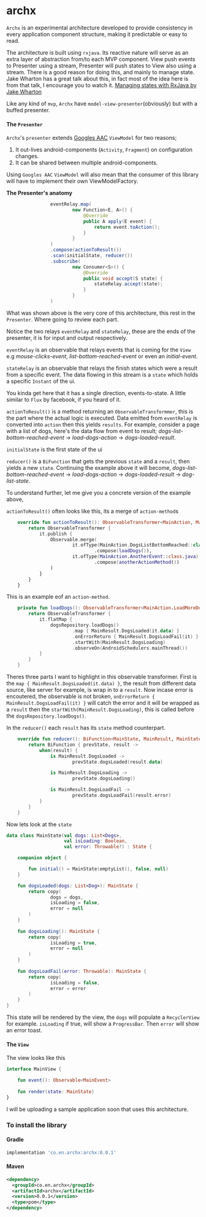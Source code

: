 # archx

`Archx` is an experimental architecture developed to provide consistency in every application component structure, making it predictable or easy to read. 

The architecture is built using `rxjava`. Its reactive nature will serve as an extra layer of abstraction from/to each MVP component. View push events to Presenter using a stream, Presenter will push states to View also using a stream. There is a good reason for doing this, and mainly to manage state. Jake Wharton has a great talk about this, in fact most of the idea here is from that talk, I encourage you to watch it. [Managing states with RxJava by Jake Wharton](https://www.softwaretalks.io/v/1169/managing-state-with-rxjava-by-jake-wharton)

Like any kind of `mvp`, `Archx` have `model-view-presenter`(obviously) but with a buffed presenter.

#### The `Presenter`
`Archx`'s `presenter` extends [Googles AAC](https://github.com/googlesamples/android-architecture-components/tree/master/GithubBrowserSample) `ViewModel` for two reasons;

1. It out-lives android-components (`Activity`, `Fragment`) on configuration changes.
2. It can be shared between multiple android-components.

Using `Googles AAC` `ViewModel` will also mean that the consumer of this library will have to implement their own ViewModelFactory.


**The Presenter's anatomy**
```Java
                eventRelay.map(
                        new Function<E, A>() {
                            @Override
                            public A apply(E event) {
                                return event.toAction();
                            }
                        }
                )
                .compose(actionToResult())
                .scan(initialState, reducer())
                .subscribe(
                        new Consumer<S>() {
                            @Override
                            public void accept(S state) {
                                stateRelay.accept(state);
                            }
                        }
                )
```
What was shown above is the very core of this architecture, this rest in the `Presenter`. Where going to review each part. 

Notice the two relays `eventRelay` and `stateRelay`, these are the ends of the presenter, it is for input and output respectively.

`eventRelay` is an observable that relays events that is coming for the `View` e.g _mouse-clicks-event_, _list-bottom-reached-event_ or even an _initial-event_.

`stateRelay` is an observable that relays the finish states which were a result from a specific event. The data flowing in this stream is a `state` which holds a specific `Instant` of the ui.

You kinda get here that it has a single direction, events-to-state. A little similar to `Flux` by facebook, if you heard of it.

`actionToResult()` is a method returning an `ObservableTransformmer`, this is the part where the actual logic is executed. Data emitted from `eventRelay` is converted into `action` then this yields `results`. For example, consider a page with a list of dogs, here's the data flow from event to result; _dogs-list-bottom-reached-event_ -> _load-dogs-action_ -> _dogs-loaded-result_.

`initialState` is the first state of the ui

`reducer()` is a `BiFunction` that gets the previous `state` and a `result`, then yields a new `state`. Continuing the example above it will become, _dogs-list-bottom-reached-event_ -> _load-dogs-action_ -> _dogs-loaded-result_ -> _dog-list-state_.

To understand further, let me give you a concrete version of the example above,

`actionToResult()` often looks like this, its a merge of `action-method`s
```Kotlin
    override fun actionToResult(): ObservableTransformer<MainAction, MainResult> {
        return ObservableTransformer { 
            it.publish { 
                Observable.merge(
                        it.ofType(MainAction.DogsListBottomReached::class.java)
                                .compose(loadDogs()),
                        it.ofType(MainAction.AnotherEvent::class.java)
                                .compose(anotherActionMethod())
                )
            }
        }
    }
```
This is an example eof an `action-method`. 
```Kotlin
    private fun loadDogs(): ObservableTransformer<MainAction.LoadMoreDogs, MainResult> {
        return ObservableTransformer {
            it.flatMap {
                dogsRepository.loadDogs()
                        .map { MainResult.DogsLoaded(it.data) }
                        .onErrorReturn { MainResult.DogsLoadFail(it) }
                        .startWith(MainResult.DogsLoading)
                        .observeOn(AndroidSchedulers.mainThread())
            }
        }
    }
```
Theres three parts I want to highlight in this observable transformer. First is the `map { MainResult.DogsLoaded(it.data) }`, the result from different data source, like server for example, is wrap in to a `result`. Now incase error is encoutered, the observable is not broken, `onErrorReturn { MainResult.DogsLoadFail(it) }` will catch the error and it will be wrapped as a `result` then the `startWith(MainResult.DogsLoading)`, this is called before the `dogsRepository.loadDogs()`.

In the `reducer()` each `result` has its `state` method counterpart.
```Kotlin
    override fun reducer(): BiFunction<MainState, MainResult, MainState> {
        return BiFunction { prevState, result ->
            when(result) {
                is MainResult.DogsLoaded ->
                        prevState.dogsLoaded(result.data)

                is MainResult.DogsLoading ->
                        prevState.dogsLoading()

                is MainResult.DogsLoadFail ->
                        prevState.dogsLoadFail(result.error)
            }
        }
    }
```

Now lets look at the `state`

```Kotlin
data class MainState(val dogs: List<Dogs>,
                     val isLoading: Boolean,
                     val error: Throwable?) : State {

    companion object {

        fun initial() = MainState(emptyList(), false, null)
    }

    fun dogsLoaded(dogs: List<Dog>): MainState {
        return copy(
                dogs = dogs,
                isLoading = false,
                error = null
        )
    }
    
    fun dogsLoading(): MainState {
        return copy(
                isLoading = true,
                error = null
        )
    }
    
    fun dogsLoadFail(error: Throwable): MainState {
        return copy(
                isLoading = false,
                error = error
        )
    }
}
```

This state will be rendered by the view, the `dogs` will populate a `RecyclerView` for example.
`isLoading` if true, will show a `ProgressBar`. 
Then `error` will show an error toast.

#### The `View`
The view looks like this
```Kotlin
interface MainView {

    fun event(): Observable<MainEvent>
    
    fun render(state: MainState)
}
```

I will be uploading a sample application soon that uses this architecture.

### To install the library

#### Gradle
```gradle
implementation 'co.en.archx:archx:0.0.1'
```

#### Maven
```xml
<dependency>
  <groupId>co.en.archx</groupId>
  <artifactId>archx</artifactId>
  <version>0.0.1</version>
  <type>pom</type>
</dependency>
```
